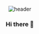 <div align="center">

![header](https://capsule-render.vercel.app/api?type=waving&color=b6e7a5&height=180&section=header&text=ssafy10&fontColor=000000&fontSize=55&animation=twinkling&fontAlignY=40)

### Hi there 👋

<!--
**jaesung08/jaesung08** is a ✨ _special_ ✨ repository because its `README.md` (this file) appears on your GitHub profile.

Here are some ideas to get you started:

- 🔭 I’m currently working on ...
- 🌱 I’m currently learning ...
- 👯 I’m looking to collaborate on ...
- 🤔 I’m looking for help with ...
- 💬 Ask me about ...
- 📫 How to reach me: ...
- 😄 Pronouns: ...
- ⚡ Fun fact: ...
-->


